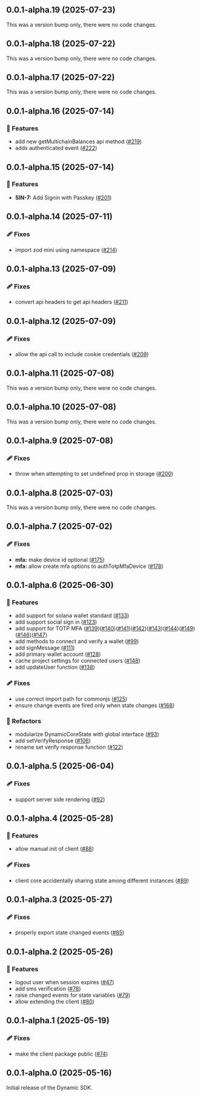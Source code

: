 ## 0.0.1-alpha.19 (2025-07-23)

This was a version bump only, there were no code changes.

## 0.0.1-alpha.18 (2025-07-22)

This was a version bump only, there were no code changes.

## 0.0.1-alpha.17 (2025-07-22)

This was a version bump only, there were no code changes.

## 0.0.1-alpha.16 (2025-07-14)

### 🚀 Features

- add new getMultichainBalances api method ([#219](https://github.com/dynamic-labs/dynamic-sdk/pull/219))
- adds authenticated event ([#222](https://github.com/dynamic-labs/dynamic-sdk/pull/222))

## 0.0.1-alpha.15 (2025-07-14)

### 🚀 Features

- **SIN-7:** Add Signin with Passkey ([#201](https://github.com/dynamic-labs/dynamic-sdk/pull/201))

## 0.0.1-alpha.14 (2025-07-11)

### 🩹 Fixes

- import zod mini using namespace ([#214](https://github.com/dynamic-labs/dynamic-sdk/pull/214))

## 0.0.1-alpha.13 (2025-07-09)

### 🩹 Fixes

- convert api headers to get api headers ([#211](https://github.com/dynamic-labs/dynamic-sdk/pull/211))

## 0.0.1-alpha.12 (2025-07-09)

### 🩹 Fixes

- allow the api call to include cookie credentials ([#209](https://github.com/dynamic-labs/dynamic-sdk/pull/209))

## 0.0.1-alpha.11 (2025-07-08)

This was a version bump only, there were no code changes.

## 0.0.1-alpha.10 (2025-07-08)

This was a version bump only, there were no code changes.

## 0.0.1-alpha.9 (2025-07-08)

### 🩹 Fixes

- throw when attempting to set undefined prop in storage ([#200](https://github.com/dynamic-labs/dynamic-sdk/pull/200))

## 0.0.1-alpha.8 (2025-07-03)

This was a version bump only, there were no code changes.

## 0.0.1-alpha.7 (2025-07-02)

### 🩹 Fixes

- **mfa:** make device id optional ([#175](https://github.com/dynamic-labs/dynamic-sdk/pull/175))
- **mfa:** allow create mfa options to authTotpMfaDevice ([#178](https://github.com/dynamic-labs/dynamic-sdk/pull/178))

## 0.0.1-alpha.6 (2025-06-30)

### 🚀 Features

- add support for solana wallet standard ([#133](https://github.com/dynamic-labs/dynamic-sdk/pull/133))
- add support social sign in ([#123](https://github.com/dynamic-labs/dynamic-sdk/pull/123))
- add support for TOTP MFA ([#139](https://github.com/dynamic-labs/dynamic-sdk/pull/139))([#140](https://github.com/dynamic-labs/dynamic-sdk/pull/140))([#141](https://github.com/dynamic-labs/dynamic-sdk/pull/141))([#142](https://github.com/dynamic-labs/dynamic-sdk/pull/142))([#143](https://github.com/dynamic-labs/dynamic-sdk/pull/143))([#144](https://github.com/dynamic-labs/dynamic-sdk/pull/144))([#149](https://github.com/dynamic-labs/dynamic-sdk/pull/149))([#146](https://github.com/dynamic-labs/dynamic-sdk/pull/146))([#147](https://github.com/dynamic-labs/dynamic-sdk/pull/147))
- add methods to connect and verify a wallet ([#99](https://github.com/dynamic-labs/dynamic-sdk/pull/99))
- add signMessage ([#111](https://github.com/dynamic-labs/dynamic-sdk/pull/111))
- add primary wallet account ([#128](https://github.com/dynamic-labs/dynamic-sdk/pull/128))
- cache project settings for connected users ([#148](https://github.com/dynamic-labs/dynamic-sdk/pull/148))
- add updateUser function ([#138](https://github.com/dynamic-labs/dynamic-sdk/pull/138))

### 🩹 Fixes

- use correct import path for commonjs ([#125](https://github.com/dynamic-labs/dynamic-sdk/pull/125))
- ensure change events are fired only when state changes ([#168](https://github.com/dynamic-labs/dynamic-sdk/pull/168))

### 🔧 Refactors

- modularize DynamicCoreState with global interface ([#93](https://github.com/dynamic-labs/dynamic-sdk/pull/93))
- add setVerifyResponse ([#106](https://github.com/dynamic-labs/dynamic-sdk/pull/106))
- rename set verify response function ([#122](https://github.com/dynamic-labs/dynamic-sdk/pull/122))

## 0.0.1-alpha.5 (2025-06-04)

### 🩹 Fixes

- support server side rendering ([#92](https://github.com/dynamic-labs/dynamic-sdk/pull/92))

## 0.0.1-alpha.4 (2025-05-28)

### 🚀 Features

- allow manual init of client ([#88](https://github.com/dynamic-labs/dynamic-sdk/pull/88))

### 🩹 Fixes

- client core accidentally sharing state among different instances ([#89](https://github.com/dynamic-labs/dynamic-sdk/pull/89))

## 0.0.1-alpha.3 (2025-05-27)

### 🩹 Fixes

- properly export state changed events ([#85](https://github.com/dynamic-labs/dynamic-sdk/pull/85))

## 0.0.1-alpha.2 (2025-05-26)

### 🚀 Features

- logout user when session expires ([#47](https://github.com/dynamic-labs/dynamic-sdk/pull/47))
- add sms verification ([#78](https://github.com/dynamic-labs/dynamic-sdk/pull/78))
- raise changed events for state variables ([#79](https://github.com/dynamic-labs/dynamic-sdk/pull/79))
- allow extending the client ([#80](https://github.com/dynamic-labs/dynamic-sdk/pull/80))

## 0.0.1-alpha.1 (2025-05-19)

### 🩹 Fixes

- make the client package public ([#74](https://github.com/dynamic-labs/dynamic-sdk/pull/74))

## 0.0.1-alpha.0 (2025-05-16)

Initial release of the Dynamic SDK.
